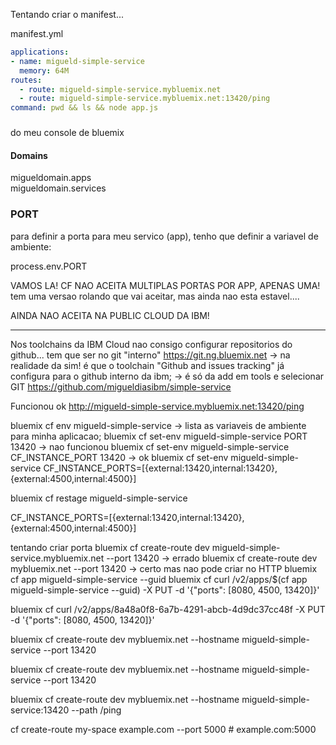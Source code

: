 
Tentando criar o manifest...

manifest.yml

```yml
applications:
- name: migueld-simple-service
  memory: 64M
routes:
  - route: migueld-simple-service.mybluemix.net
  - route: migueld-simple-service.mybluemix.net:13420/ping
command: pwd && ls && node app.js
```

###

do meu console de bluemix

#### Domains

migueldomain.apps	
migueldomain.services	

### PORT

para definir a porta para meu servico (app), tenho que definir a variavel de ambiente:

process.env.PORT

VAMOS LA! CF NAO ACEITA MULTIPLAS PORTAS POR APP, APENAS UMA!
tem uma versao rolando que vai aceitar, mas ainda nao esta estavel....

AINDA NAO ACEITA NA PUBLIC CLOUD DA IBM!

----

Nos toolchains da IBM Cloud nao consigo configurar repositorios do github...
tem que ser no git "interno" https://git.ng.bluemix.net
 -> na realidade da sim! é que o toolchain "Github and issues tracking" já configura para o github interno da ibm;
 -> é só da add em tools e selecionar GIT
https://github.com/migueldiasibm/simple-service

Funcionou ok
http://migueld-simple-service.mybluemix.net:13420/ping

bluemix cf env migueld-simple-service -> lista as variaveis de ambiente para minha aplicacao;
bluemix cf set-env migueld-simple-service PORT 13420 -> nao funcionou
bluemix cf set-env migueld-simple-service CF_INSTANCE_PORT 13420 -> ok
bluemix cf set-env migueld-simple-service CF_INSTANCE_PORTS=[{external:13420,internal:13420},{external:4500,internal:4500}]

bluemix cf restage migueld-simple-service

CF_INSTANCE_PORTS=[{external:13420,internal:13420},{external:4500,internal:4500}]

tentando criar porta
bluemix cf create-route dev migueld-simple-service.mybluemix.net --port 13420 -> errado
bluemix cf create-route dev mybluemix.net --port 13420 -> certo mas nao pode criar no HTTP
bluemix cf app migueld-simple-service --guid
bluemix cf curl /v2/apps/$(cf app migueld-simple-service --guid) -X PUT -d '\{"ports": \[8080, 4500, 13420\]\}'

bluemix cf curl /v2/apps/8a48a0f8-6a7b-4291-abcb-4d9dc37cc48f -X PUT -d '\{"ports": \[8080, 4500, 13420\]\}'


bluemix cf create-route dev mybluemix.net --hostname migueld-simple-service --port 13420

bluemix cf create-route dev mybluemix.net --hostname migueld-simple-service --port 13420

bluemix cf create-route dev mybluemix.net --hostname migueld-simple-service:13420 --path /ping

   cf create-route my-space example.com --port 5000                 # example.com:5000